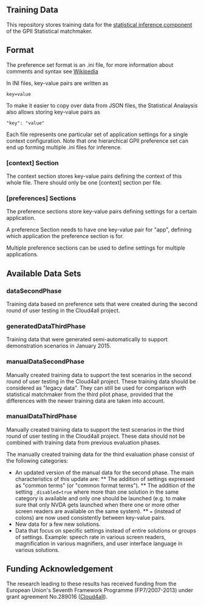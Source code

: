 ## Training Data

This repository stores training data for the 
[statistical inference component](https://github.com/REMEXLabs/GPII-Statistical-Matchmaker-Analysis) 
of the GPII Statistical matchmaker.

## Format

The preference set format is an .ini file, for more information about comments and syntax see 
[Wikipedia](http://en.wikipedia.org/wiki/INI_file)

In INI files, key-value pairs are written as 

    key=value

To make it easier to copy over data from JSON files, the Statistical Analaysis also allows storing key-value pairs as

    "key": "value"
	
Each file represents one particular set of application settings for a single context configuration. Note that one hierarchical GPII preference set can end up forming multiple .ini files for inference.

### [context] Section

The context section stores key-value pairs defining the context of this whole file. There should only be one [context] section per file.

### [preferences] Sections

The preference sections store key-value pairs defining settings for a certain application.

A preference Section needs to have one key-value pair for "app", defining which application the preference section is for.

Multiple preference sections can be used to define settings for multiple applications.

## Available Data Sets

### dataSecondPhase

Training data based on preference sets that were created during the second round of user testing in the Cloud4all project. 

### generatedDataThirdPhase

Training data that were generated semi-automatically to support demonstration scenarios in January 2015.

### manualDataSecondPhase

Manually created training data to support the test scenarios in the second round of user testing in the Cloud4all project.
These training data should be considered as "legacy data". 
They can still be used for comparison with statistical matchmaker from the third pilot phase, 
provided that the differences with the newer training data are taken into account. 

### manualDataThirdPhase 

Manually created training data to support the test scenarios in the third round of user testing in the Cloud4all project.
These data should not be combined with training data from previous evaluation phases.

The manually created training data for the third evaluation phase consist of the following categories:
* An updated version of the manual data for the second phase. The main characteristics of this update are:
  ** The addition of settings expressed as "common terms" (or "common format terms").
  ** The addition of the setting `_disabled=true` where more than one solution in the same category is available and only one should be launched (e.g. to make sure that only NVDA gets launched when there one or more other screen readers are available on the same system).
  ** `=` (instead of colons) are now used consistently between key-value pairs.
* New data for a few new solutions.
* Data that focus on specific settings instead of entire solutions or groups of settings. Example: speech rate in various screen readers, magnification in various magnifiers, and user interface language in various solutions.

## Funding Acknowledgement

The research leading to these results has received funding from the European
Union's Seventh Framework Programme (FP7/2007-2013) under grant agreement No.289016
([Cloud4all](http://www.cloud4all.info/)).

